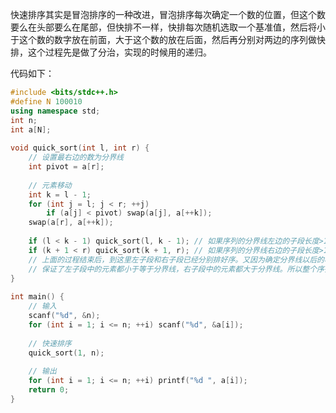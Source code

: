 

快速排序其实是冒泡排序的一种改进，冒泡排序每次确定一个数的位置，但这个数要么在头部要么在尾部，但快排不一样，快排每次随机选取一个基准值，然后将小于这个数的数字放在前面，大于这个数的放在后面，然后再分别对两边的序列做快排，这个过程先是做了分治，实现的时候用的递归。



代码如下：

```cpp
#include <bits/stdc++.h>
#define N 100010 
using namespace std; 
int n; 
int a[N]; 
 
void quick_sort(int l, int r) { 
    // 设置最右边的数为分界线
    int pivot = a[r];
    
    // 元素移动
    int k = l - 1;
    for (int j = l; j < r; ++j)
        if (a[j] < pivot) swap(a[j], a[++k]); 
    swap(a[r], a[++k]); 
    
    if (l < k - 1) quick_sort(l, k - 1); // 如果序列的分界线左边的子段长度>1，排序
    if (k + 1 < r) quick_sort(k + 1, r); // 如果序列的分界线右边的子段长度>1，排序
    // 上面的过程结束后，到这里左子段和右子段已经分别排好序。又因为确定分界线以后的移动操作
    // 保证了左子段中的元素都小于等于分界线，右子段中的元素都大于分界线。所以整个序列也是有序的。
} 
 
int main() { 
    // 输入
    scanf("%d", &n); 
    for (int i = 1; i <= n; ++i) scanf("%d", &a[i]); 
     
    // 快速排序
    quick_sort(1, n); 
    
    // 输出
    for (int i = 1; i <= n; ++i) printf("%d ", a[i]);  
    return 0; 
} 
```



